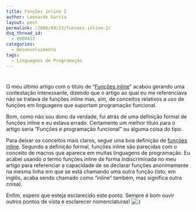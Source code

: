 ```yaml
---
title: Funções inline 2
author: Leonardo Garcia
layout: post
permalink: /2006/09/23/funcoes-inline-2/
dsq_thread_id:
  - 8900413
categories:
  - Desenvolvimento
tags:
  - Linguagens de Programação
---
```

# 

O meu último artigo com o título de “[Funções inline][1]” acabou gerando uma contestação interessante, dizendo que o artigo ao qual eu me referenciava não se tratava de funções inline mas, sim, de conceitos relativos a uso de funções em linguagens que suportam programação funcional.

 [1]: http://log4dev.blogspot.com/2006/09/funes-inline.html

Bom, como não sou dono da verdade, fui atrás de uma definição formal de funções inline e eu estava errado. Certamente um melhor título para o artigo seria “Funções e programação funcional” ou alguma coisa do tipo.

Para deixar os conceitos mais claros, segue uma boa definição de [funções inline][2]. Segundo a definição formal, funções inline são parecidas com o conceito de macros que aparece em muitas linguagens de programação. Eu acabei usando o termo funções inline de forma indiscriminada no meu artigo para referenciar a capacidade de se declarar funções anonimamente na mesma linha em que se está chamando uma outra função (isto, em inglês, acaba sendo chamado como “inline” também, mas significa outra coisa).

 [2]: http://en.wikipedia.org/wiki/Inline_function

Enfim, espero que esteja esclarecido este ponto. Sempre é bom ouvir outros pontos de vista e esclarecer nomenclaturas! ![:)][3] 

 [3]: http://log4dev.com/wp-includes/images/smilies/icon_smile.gif